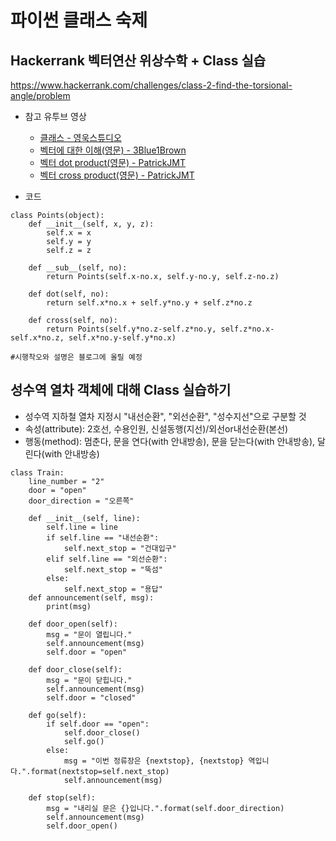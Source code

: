 # 파이썬 클래스 숙제

## Hackerrank 벡터연산 위상수학 + Class 실습
https://www.hackerrank.com/challenges/class-2-find-the-torsional-angle/problem

- 참고 유투브 영상
  - [클래스 - 영욱스튜디오](https://www.youtube.com/watch?v=5RL-BcWBC8o&list=PLHF1wYTaCuiz27pmjzASOxgj9MxjTw1Ai&index=19)
  - [벡터에 대한 이해(영문) - 3Blue1Brown](https://www.youtube.com/watch?v=fNk_zzaMoSs)
  - [벡터 dot product(영문) - PatrickJMT](https://www.youtube.com/watch?v=98C7iv8OcnI)
  - [벡터 cross product(영문) - PatrickJMT](https://www.youtube.com/watch?v=qsgK1d-_8ik)

- 코드
```
class Points(object):
    def __init__(self, x, y, z):
        self.x = x
        self.y = y
        self.z = z
        
    def __sub__(self, no):
        return Points(self.x-no.x, self.y-no.y, self.z-no.z)
    
    def dot(self, no):
        return self.x*no.x + self.y*no.y + self.z*no.z
        
    def cross(self, no):
        return Points(self.y*no.z-self.z*no.y, self.z*no.x-self.x*no.z, self.x*no.y-self.y*no.x)

#시행착오와 설명은 블로그에 올릴 예정
```

## 성수역 열차 객체에 대해 Class 실습하기

- 성수역 지하철 열차 지정시 "내선순환", "외선순환", "성수지선"으로 구분할 것
- 속성(attribute): 2호선, 수용인원, 신설동행(지선)/외선or내선순환(본선)
- 행동(method): 멈춘다, 문을 연다(with 안내방송), 문을 닫는다(with 안내방송), 달린다(with 안내방송)

```
class Train:
    line_number = "2"
    door = "open"
    door_direction = "오른쪽"
    
    def __init__(self, line):
        self.line = line
        if self.line == "내선순환":
            self.next_stop = "건대입구"
        elif self.line == "외선순환":
            self.next_stop = "뚝섬"
        else:
            self.next_stop = "용답"
    def announcement(self, msg):
        print(msg)
        
    def door_open(self):
        msg = "문이 열립니다."
        self.announcement(msg)
        self.door = "open"
        
    def door_close(self):
        msg = "문이 닫힙니다."
        self.announcement(msg)
        self.door = "closed"
        
    def go(self):
        if self.door == "open":
            self.door_close()
            self.go()
        else:
            msg = "이번 정류장은 {nextstop}, {nextstop} 역입니다.".format(nextstop=self.next_stop)
            self.announcement(msg)
    
    def stop(self):
        msg = "내리실 문은 {}입니다.".format(self.door_direction)
        self.announcement(msg)
        self.door_open()
```

